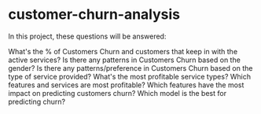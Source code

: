 # customer-churn-analysis
In this project, these questions will be answered:

 What's the % of Customers Churn and customers that keep in with the active services?
 Is there any patterns in Customers Churn based on the gender?
 Is there any patterns/preference in Customers Churn based on the type of service provided?
 What's the most profitable service types?
 Which features and services are most profitable?
 Which features have the most impact on predicting customers churn?
 Which model is the best for predicting churn?
